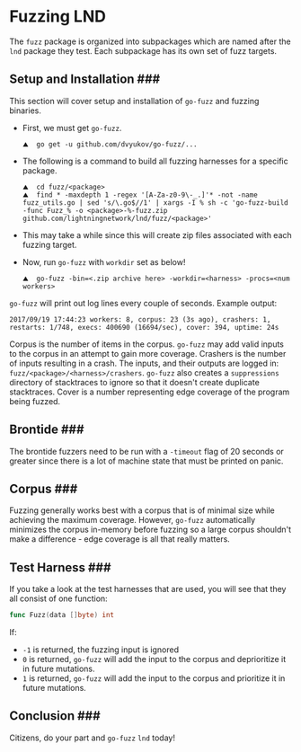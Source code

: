 # Fuzzing LND

The `fuzz` package is organized into subpackages which are named after the `lnd` package they test. Each subpackage has its own set of fuzz targets.

## Setup and Installation \#\#\#

This section will cover setup and installation of `go-fuzz` and fuzzing binaries.

* First, we must get `go-fuzz`.

  ```text
  ⛰  go get -u github.com/dvyukov/go-fuzz/...
  ```

* The following is a command to build all fuzzing harnesses for a specific package.

  ```text
  ⛰  cd fuzz/<package>
  ⛰  find * -maxdepth 1 -regex '[A-Za-z0-9\-_.]'* -not -name fuzz_utils.go | sed 's/\.go$//1' | xargs -I % sh -c 'go-fuzz-build -func Fuzz_% -o <package>-%-fuzz.zip github.com/lightningnetwork/lnd/fuzz/<package>'
  ```

* This may take a while since this will create zip files associated with each fuzzing target.
* Now, run `go-fuzz` with `workdir` set as below!

  ```text
  ⛰  go-fuzz -bin=<.zip archive here> -workdir=<harness> -procs=<num workers>
  ```

`go-fuzz` will print out log lines every couple of seconds. Example output:

```text
2017/09/19 17:44:23 workers: 8, corpus: 23 (3s ago), crashers: 1, restarts: 1/748, execs: 400690 (16694/sec), cover: 394, uptime: 24s
```

Corpus is the number of items in the corpus. `go-fuzz` may add valid inputs to the corpus in an attempt to gain more coverage. Crashers is the number of inputs resulting in a crash. The inputs, and their outputs are logged in: `fuzz/<package>/<harness>/crashers`. `go-fuzz` also creates a `suppressions` directory of stacktraces to ignore so that it doesn't create duplicate stacktraces. Cover is a number representing edge coverage of the program being fuzzed.

## Brontide \#\#\#

The brontide fuzzers need to be run with a `-timeout` flag of 20 seconds or greater since there is a lot of machine state that must be printed on panic.

## Corpus \#\#\#

Fuzzing generally works best with a corpus that is of minimal size while achieving the maximum coverage. However, `go-fuzz` automatically minimizes the corpus in-memory before fuzzing so a large corpus shouldn't make a difference - edge coverage is all that really matters.

## Test Harness \#\#\#

If you take a look at the test harnesses that are used, you will see that they all consist of one function:

```go
func Fuzz(data []byte) int
```

If:

* `-1` is returned, the fuzzing input is ignored
* `0` is returned, `go-fuzz` will add the input to the corpus and deprioritize it in future mutations.
* `1` is returned, `go-fuzz` will add the input to the corpus and prioritize it in future mutations.

## Conclusion \#\#\#

Citizens, do your part and `go-fuzz` `lnd` today!

